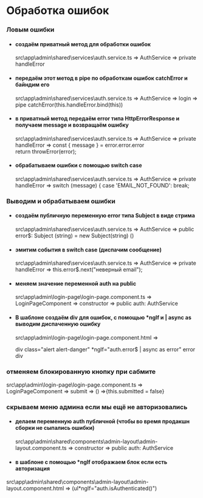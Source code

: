 # Обработка ошибок

### Ловым ошибки

- #### создаём приватный метод для обработки ошибок

  src\app\admin\shared\services\auth.service.ts => AuthService =>
  private handleError

- #### передаём этот метод в pipe по обработкам ошибок catchError и байндим его

  src\app\admin\shared\services\auth.service.ts => AuthService => login => pipe
  catchError(this.handleError.bind(this))

- #### в приватный метод передаём error типа HttpErrorResponse и получаем message и возвращаём ошибку

  src\app\admin\shared\services\auth.service.ts => AuthService => private handleError =>
  const { message } = error.error.error  
  return throwError(error);

- #### обрабатываем ошибки с помощью switch case
  src\app\admin\shared\services\auth.service.ts => AuthService => private handleError =>
  switch (message) {
  case 'EMAIL_NOT_FOUND':
  break;

### Выводим и обрабатываем ошибки

- #### создаём публичную переменную error типа Subject в виде стрима

  src\app\admin\shared\services\auth.service.ts => AuthService =>
  public error\$: Subject (string) = new Subject(string) ()

- #### эмитим события в switch case (диспачим сообщение)

  src\app\admin\shared\services\auth.service.ts => AuthService => private handleError =>
  this.error\$.next("неверный email");

- #### меняем значение переменной auth на public

  src\app\admin\login-page\login-page.component.ts => LoginPageComponent => constructor =>
  public auth: AuthService

- #### В шаблоне создаём div для ошибок, с помощью \*ngIf и | async as выводим диспаченную ошибку

  src\app\admin\login-page\login-page.component.html =>

  div
  class="alert alert-danger"
  \*ngIf="auth.error\$ | async as error"
  error
  div

### отменяем блокированную кнопку при сабмите

src\app\admin\login-page\login-page.component.ts => LoginPageComponent => submit =>
() =>{this.submitted = false}

### скрываем меню админа если мы ещё не авторизовались

- #### делаем переменную auth публичной (чтобы во время продакшн сборки не сыпались ошибки)

  src\app\admin\shared\components\admin-layout\admin-layout.component.ts => constructor =>
  public auth: AuthService

- #### в шаблоне с помощью \*ngIf отображаем блок если есть авторизация

src\app\admin\shared\components\admin-layout\admin-layout.component.html =>
(ul\*ngIf="auth.isAuthenticated()")
